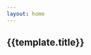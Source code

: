 ```yaml
---
layout: home
---
```


<script>
export default {
  data() {
    return {
      dynamicComponent: null,
        templates: [
            {
            type:'trippy',
            title: 'Trippy'
            },
            {type:'tvSnow',
            title: 'TV Snow'
             },
            {
                type: 'confetti',
                title: 'Confetti'
            },
            {
            type:'underground',
            title: 'Underground'
            },
            {
             type:'starfield',
             title: 'Starfield'
            },
          
        ]

    }
  },

  mounted() {
    import('@canvas-party/vue').then((module) => {
      this.dynamicComponent = module.default
      console.log(this.dynamicComponent)
    })
  },
}

</script>

 <div class="templates-container">
    <div class="template-card" v-for="template in templates">
    <a :href="`/templates/${template.type}`">
    <component
     class="canvas-card"  
     v-if="dynamicComponent"
     :is="dynamicComponent"
     :type="template.type"
    >
  </component>
  </a>
        <h2>{{template.title}}</h2>
     </div>
 </div>
